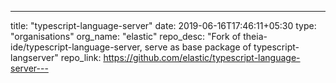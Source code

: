 ---
title: "typescript-language-server"
date: 2019-06-16T17:46:11+05:30
type: "organisations"
org_name: "elastic"
repo_desc: "Fork of theia-ide/typescript-language-server, serve as base package of typescript-langserver"
repo_link: https://github.com/elastic/typescript-language-server---